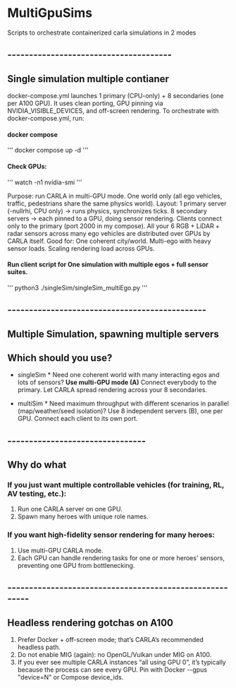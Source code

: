 # MultiGpuSims
Scripts to orchestrate containerized carla simulations in 2 modes


## -------------------------------------- ##
## Single simulation multiple contianer

docker-compose.yml launches 1 primary (CPU-only) + 8 secondaries (one per A100 GPU). 
It uses clean porting, GPU pinning via NVIDIA_VISIBLE_DEVICES, and off-screen rendering.
To orchestrate with docker-compose.yml, run:

#### docker compose 
'''
docker compose up -d
'''
#### Check GPUs: 
'''
watch -n1 nvidia-smi
'''

Purpose: run CARLA in multi-GPU mode.
One world only (all ego vehicles, traffic, pedestrians share the same physics world).
Layout:
1 primary server (-nullrhi, CPU only) → runs physics, synchronizes ticks.
8 secondary servers → each pinned to a GPU, doing sensor rendering.
Clients connect only to the primary (port 2000 in my compose).
All your 6 RGB + LiDAR + radar sensors across many ego vehicles are distributed over GPUs by CARLA itself.
Good for:
One coherent city/world.
Multi-ego with heavy sensor loads.
Scaling rendering load across GPUs.

#### Run client script for One simulation with multiple egos + full sensor suites.
'''
python3 ./singleSim/singleSim_multiEgo.py
'''

## ---------------------------------------------- ##
## Multiple Simulation, spawning multiple servers

## Which should you use?

* singleSim *
Need one coherent world with many interacting egos and lots of sensors?
**Use multi-GPU mode (A)**
Connect everybody to the primary. Let CARLA spread rendering across your 8 secondaries.

* multiSim *
Need maximum throughput with different scenarios in parallel (map/weather/seed isolation)?
Use 8 independent servers (B), one per GPU. Connect each client to its own port.

## -------------------------------- ##
## Why do what
### If you just want multiple controllable vehicles (for training, RL, AV testing, etc.):
1. Run one CARLA server on one GPU.
2. Spawn many heroes with unique role names.
### If you want high-fidelity sensor rendering for many heroes:
1. Use multi-GPU CARLA mode.
2. Each GPU can handle rendering tasks for one or more heroes’ sensors, preventing one GPU from bottlenecking.

## -------------------------------------------------------- ##
## Headless rendering gotchas on A100
1. Prefer Docker + off-screen mode; that’s CARLA’s recommended headless path.
2. Do not enable MIG (again): no OpenGL/Vulkan under MIG on A100.
3. If you ever see multiple CARLA instances “all using GPU 0”, it’s typically because the process can see every GPU. Pin with Docker --gpus "device=N" or Compose device_ids.